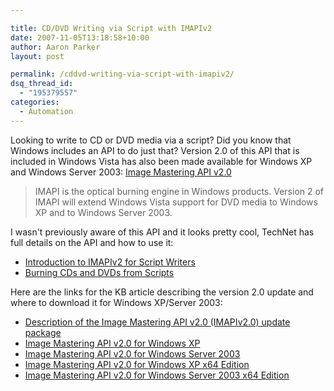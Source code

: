 ```yaml
---

title: CD/DVD Writing via Script with IMAPIv2
date: 2007-11-05T13:18:58+10:00
author: Aaron Parker
layout: post

permalink: /cddvd-writing-via-script-with-imapiv2/
dsq_thread_id:
  - "195379557"
categories:
  - Automation
---
```

Looking to write to CD or DVD media via a script? Did you know that Windows includes an API to do just that? Version 2.0 of this API that is included in Windows Vista has also been made available for Windows XP and Windows Server 2003: [Image Mastering API v2.0](http://www.microsoft.com/technet/scriptcenter/newswire/imapi2xp.mspx)

> IMAPI is the optical burning engine in Windows products. Version 2 of IMAPI will extend Windows Vista support for DVD media to Windows XP and to Windows Server 2003.

I wasn't previously aware of this API and it looks pretty cool, TechNet has full details on the API and how to use it:

  * [Introduction to IMAPIv2 for Script Writers](http://www.microsoft.com/technet/scriptcenter/topics/imapi/imapi2-1.mspx)
  * [Burning CDs and DVDs from Scripts](http://www.microsoft.com/technet/scriptcenter/topics/imapi/imapi2-2.mspx)

Here are the links for the KB article describing the version 2.0 update and where to download it for Windows XP/Server 2003:

  * [Description of the Image Mastering API v2.0 (IMAPIv2.0) update package](http://support.microsoft.com/?kbid=932716)
  * [Image Mastering API v2.0 for Windows XP](http://www.microsoft.com/downloads/details.aspx?FamilyID=b5f726f1-4ace-455d-bad7-abc4dd2f147b&DisplayLang=en)
  * [Image Mastering API v2.0 for Windows Server 2003](http://www.microsoft.com/downloads/details.aspx?FamilyID=fe4770f5-91fa-4390-920a-f4d45c67923c&DisplayLang=en)
  * [Image Mastering API v2.0 for Windows XP x64 Edition](http://www.microsoft.com/downloads/details.aspx?FamilyID=5b91629c-3150-47c0-b4ee-de18dd30a61c&DisplayLang=en) 
  * [Image Mastering API v2.0 for Windows Server 2003 x64 Edition](http://www.microsoft.com/downloads/details.aspx?FamilyID=316584fa-a268-4208-9050-137f59de89e9&DisplayLang=en)